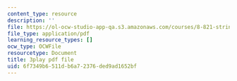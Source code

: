 ```yaml
---
content_type: resource
description: ''
file: https://ol-ocw-studio-app-qa.s3.amazonaws.com/courses/8-821-string-theory-and-holographic-duality-fall-2014/6f7349b6511db6a72376ded9ad1652bf_WPuDh61Lkpg.pdf
file_type: application/pdf
learning_resource_types: []
ocw_type: OCWFile
resourcetype: Document
title: 3play pdf file
uid: 6f7349b6-511d-b6a7-2376-ded9ad1652bf
---
```

